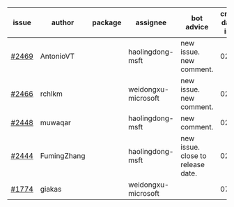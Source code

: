 | issue | author | package | assignee | bot advice | created date of issue | target release date | date from target |
| ------ | ------ | ------ | ------ | ------ | ------ | ------ | :-----: |
| [#2469](https://github.com/Azure/sdk-release-request/issues/2469) | AntonioVT |  | haolingdong-msft | new issue. new comment. | 02-18 | 03-07 |  |
| [#2466](https://github.com/Azure/sdk-release-request/issues/2466) | rchlkm |  | weidongxu-microsoft | new issue. new comment. | 02-18 | 02-28 |  |
| [#2448](https://github.com/Azure/sdk-release-request/issues/2448) | muwaqar |  | haolingdong-msft | new comment. | 02-15 | 02-28 |  |
| [#2444](https://github.com/Azure/sdk-release-request/issues/2444) | FumingZhang |  | haolingdong-msft | new issue. close to release date.  | 02-14 | 02-21 | 1 |
| [#1774](https://github.com/Azure/sdk-release-request/issues/1774) | giakas |  | weidongxu-microsoft |  | 07-14 | 07-19 |  |
